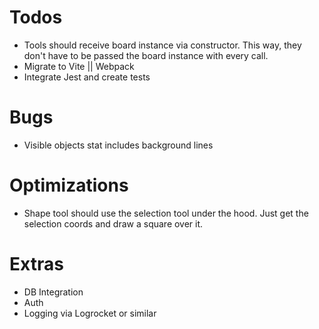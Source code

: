 # Todos

- Tools should receive board instance via constructor. This way, they don't have to be passed the board instance with every call.
- Migrate to Vite || Webpack
- Integrate Jest and create tests

# Bugs

- Visible objects stat includes background lines

# Optimizations

- Shape tool should use the selection tool under the hood. Just get the selection coords and draw a square over it.

# Extras

- DB Integration
- Auth
- Logging via Logrocket or similar
